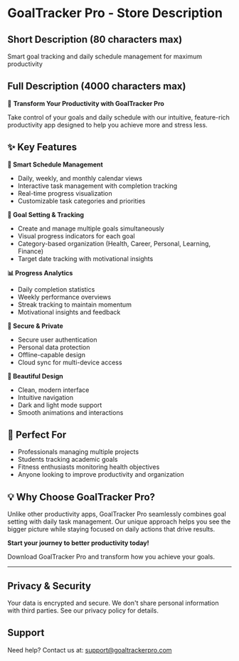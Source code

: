 # GoalTracker Pro - Store Description

## Short Description (80 characters max)
Smart goal tracking and daily schedule management for maximum productivity

## Full Description (4000 characters max)

🎯 **Transform Your Productivity with GoalTracker Pro**

Take control of your goals and daily schedule with our intuitive, feature-rich productivity app designed to help you achieve more and stress less.

## ✨ **Key Features**

**📅 Smart Schedule Management**
- Daily, weekly, and monthly calendar views
- Interactive task management with completion tracking
- Real-time progress visualization
- Customizable task categories and priorities

**🎯 Goal Setting & Tracking**
- Create and manage multiple goals simultaneously
- Visual progress indicators for each goal
- Category-based organization (Health, Career, Personal, Learning, Finance)
- Target date tracking with motivational insights

**📊 Progress Analytics**
- Daily completion statistics
- Weekly performance overviews
- Streak tracking to maintain momentum
- Motivational insights and feedback

**🔐 Secure & Private**
- Secure user authentication
- Personal data protection
- Offline-capable design
- Cloud sync for multi-device access

**🎨 Beautiful Design**
- Clean, modern interface
- Intuitive navigation
- Dark and light mode support
- Smooth animations and interactions

## 🚀 **Perfect For**

- Professionals managing multiple projects
- Students tracking academic goals
- Fitness enthusiasts monitoring health objectives
- Anyone looking to improve productivity and organization

## 💡 **Why Choose GoalTracker Pro?**

Unlike other productivity apps, GoalTracker Pro seamlessly combines goal setting with daily task management. Our unique approach helps you see the bigger picture while staying focused on daily actions that drive results.

**Start your journey to better productivity today!**

Download GoalTracker Pro and transform how you achieve your goals.

---

## Privacy & Security
Your data is encrypted and secure. We don't share personal information with third parties. See our privacy policy for details.

## Support
Need help? Contact us at: support@goaltrackerpro.com